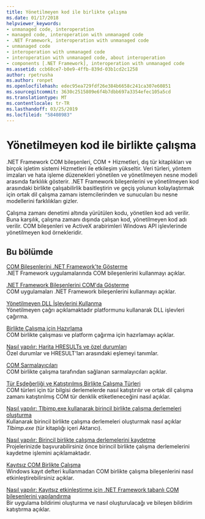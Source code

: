 ```yaml
---
title: Yönetilmeyen kod ile birlikte çalışma
ms.date: 01/17/2018
helpviewer_keywords:
- unmanaged code, interoperation
- managed code, interoperation with unmanaged code
- .NET Framework, interoperation with unmanaged code
- unmanaged code
- interoperation with unmanaged code
- interoperation with unmanaged code, about interoperation
- components [.NET Framework], interoperation with unmanaged code
ms.assetid: ccb68ce7-b0e9-4ffb-839d-03b1cd2c1258
author: rpetrusha
ms.author: ronpet
ms.openlocfilehash: edec95ea729fdf26e384b6658c241ca307e60851
ms.sourcegitcommit: 3630c2515809e6f4b7dbb697a3354efec105a5cd
ms.translationtype: MT
ms.contentlocale: tr-TR
ms.lasthandoff: 03/25/2019
ms.locfileid: "58408983"
---
```

# <a name="interoperating-with-unmanaged-code"></a>Yönetilmeyen kod ile birlikte çalışma

.NET Framework COM bileşenleri, COM + Hizmetleri, dış tür kitaplıkları ve birçok işletim sistemi Hizmetleri ile etkileşim yükseltir. Veri türleri, yöntem imzaları ve hata işleme düzenekleri yönetilen ve yönetilmeyen nesne modeli arasında farklılık gösterir. .NET Framework bileşenlerini ve yönetilmeyen kod arasındaki birlikte çalışabilirlik basitleştirin ve geçiş yolunun kolaylaştırmak için ortak dil çalışma zamanı istemcilerinden ve sunucuları bu nesne modellerini farklılıkları gizler.

Çalışma zamanı denetimi altında yürütülen kodu, yönetilen kod adı verilir. Buna karşılık, çalışma zamanı dışında çalışan kod, yönetilmeyen kod adı verilir. COM bileşenleri ve ActiveX arabirimleri Windows API işlevlerinde yönetilmeyen kod örnekleridir.

## <a name="in-this-section"></a>Bu bölümde

[COM Bileşenlerini .NET Framework'te Gösterme](exposing-com-components.md)  
.NET Framework uygulamalarında COM bileşenlerini kullanmayı açıklar.

[.NET Framework Bileşenlerini COM'da Gösterme](exposing-dotnet-components-to-com.md)  
COM uygulamaları .NET Framework bileşenlerini kullanmayı açıklar.

[Yönetilmeyen DLL İşlevlerini Kullanma](consuming-unmanaged-dll-functions.md)  
Yönetilmeyen çağrı açıklamaktadır platformunu kullanarak DLL işlevleri çağırma.

[Birlikte Çalışma için Hazırlama](interop-marshaling.md)  
COM birlikte çalışması ve platform çağırma için hazırlamayı açıklar.

[Nasıl yapılır: Harita HRESULTs ve özel durumları](how-to-map-hresults-and-exceptions.md)  
Özel durumlar ve HRESULT'ları arasındaki eşlemeyi tanımlar.

[COM Sarmalayıcıları](com-wrappers.md)  
COM birlikte çalışma tarafından sağlanan sarmalayıcıları açıklar.

[Tür Eşdeğerliği ve Katıştırılmış Birlikte Çalışma Türleri](type-equivalence-and-embedded-interop-types.md)  
COM türleri için tür bilgisi derlemelerde nasıl katıştırılır ve ortak dil çalışma zamanı katıştırılmış COM tür denklik etiketleneceğini nasıl açıklar.

[Nasıl yapılır: Tlbimp.exe kullanarak birincil birlikte çalışma derlemeleri oluşturma](how-to-generate-primary-interop-assemblies-using-tlbimp-exe.md)  
Kullanarak birincil birlikte çalışma derlemeleri oluşturmak nasıl açıklar *Tlbimp.exe* (tür kitaplığı içeri Aktarıcı).

[Nasıl yapılır: Birincil birlikte çalışma derlemelerini kaydetme](how-to-register-primary-interop-assemblies.md)  
Projelerinizde başvurabilirsiniz önce birincil birlikte çalışma derlemelerini kaydetme işlemini açıklamaktadır.

[Kayıtsız COM Birlikte Çalışma](registration-free-com-interop.md)  
Windows kayıt defteri kullanmadan COM birlikte çalışma bileşenlerini nasıl etkinleştirebilirsiniz açıklar.

[Nasıl yapılır: Kayıtsız etkinleştirme için .NET Framework tabanlı COM bileşenlerini yapılandırma](configure-net-framework-based-com-components-for-reg.md)  
Bir uygulama bildirimi oluşturma ve nasıl oluşturulacağı ve bileşen bildirim katıştırma açıklar.
